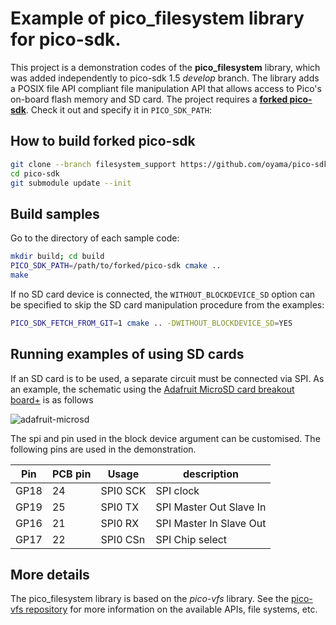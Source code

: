 # Example of pico\_filesystem library for pico-sdk.

This project is a demonstration codes of the **pico_filesystem** library, which was added independently to pico-sdk 1.5 _develop_ branch. The library adds a POSIX file API compliant file manipulation API that allows access to Pico's on-board flash memory and SD card.
The project requires a [**forked pico-sdk**](https://github.com/oyama/pico-sdk/tree/filesystem_support). Check it out and specify it in `PICO_SDK_PATH`:

## How to build forked pico-sdk

```bash
git clone --branch filesystem_support https://github.com/oyama/pico-sdk.git
cd pico-sdk
git submodule update --init
```

## Build samples

Go to the directory of each sample code:
```bash
mkdir build; cd build
PICO_SDK_PATH=/path/to/forked/pico-sdk cmake ..
make
```

If no SD card device is connected, the `WITHOUT_BLOCKDEVICE_SD` option can be specified to skip the SD card manipulation procedure from the examples:

```bash
PICO_SDK_FETCH_FROM_GIT=1 cmake .. -DWITHOUT_BLOCKDEVICE_SD=YES
```

## Running examples of using SD cards

If an SD card is to be used, a separate circuit must be connected via SPI. As an example, the schematic using the [Adafruit MicroSD card breakout board+](https://www.adafruit.com/product/254) is as follows

![adafruit-microsd](https://github.com/oyama/pico-vfs/assets/27072/b96e8493-4f3f-4d44-964d-8ada61745dff)

The spi and pin used in the block device argument can be customised. The following pins are used in the demonstration.

| Pin  | PCB pin | Usage    | description             |
|------|---------|----------|-------------------------|
| GP18 | 24      | SPI0 SCK | SPI clock               |
| GP19 | 25      | SPI0 TX  | SPI Master Out Slave In |
| GP16 | 21      | SPI0 RX  | SPI Master In Slave Out |
| GP17 | 22      | SPI0 CSn | SPI Chip select         |


## More details

The pico\_filesystem library is based on the _pico-vfs_ library. See the [pico-vfs repository](https://github.com/oyama/pico-vfs) for more information on the available APIs, file systems, etc.
